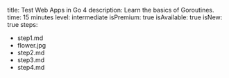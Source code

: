title: Test Web Apps in Go 4
description: Learn the basics of Goroutines.
time: 15 minutes
level: intermediate
isPremium: true
isAvailable: true
isNew: true
steps:
- step1.md
- flower.jpg
- step2.md
- step3.md
- step4.md
